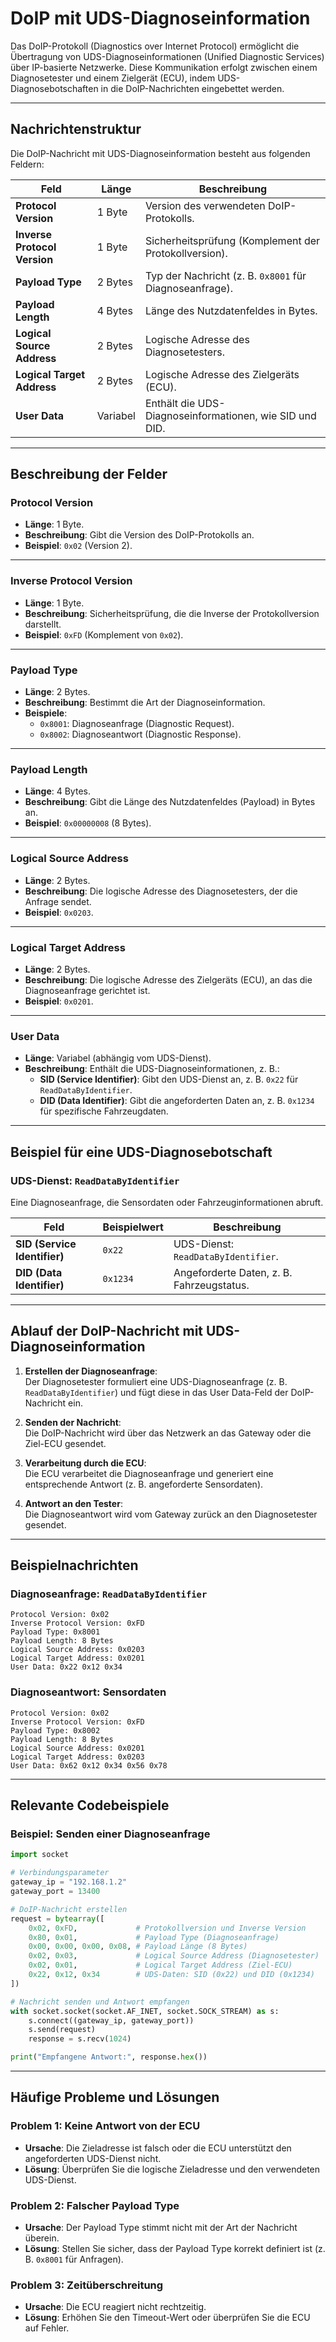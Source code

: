 # DoIP mit UDS-Diagnoseinformation

Das DoIP-Protokoll (Diagnostics over Internet Protocol) ermöglicht die Übertragung von UDS-Diagnoseinformationen (Unified Diagnostic Services) über IP-basierte Netzwerke. Diese Kommunikation erfolgt zwischen einem Diagnosetester und einem Zielgerät (ECU), indem UDS-Diagnosebotschaften in die DoIP-Nachrichten eingebettet werden.

---

## Nachrichtenstruktur

Die DoIP-Nachricht mit UDS-Diagnoseinformation besteht aus folgenden Feldern:

| Feld                       | Länge       | Beschreibung                                                  |
|----------------------------|-------------|--------------------------------------------------------------|
| **Protocol Version**       | 1 Byte      | Version des verwendeten DoIP-Protokolls.                     |
| **Inverse Protocol Version** | 1 Byte    | Sicherheitsprüfung (Komplement der Protokollversion).         |
| **Payload Type**           | 2 Bytes     | Typ der Nachricht (z. B. `0x8001` für Diagnoseanfrage).       |
| **Payload Length**         | 4 Bytes     | Länge des Nutzdatenfeldes in Bytes.                          |
| **Logical Source Address** | 2 Bytes     | Logische Adresse des Diagnosetesters.                        |
| **Logical Target Address** | 2 Bytes     | Logische Adresse des Zielgeräts (ECU).                       |
| **User Data**              | Variabel    | Enthält die UDS-Diagnoseinformationen, wie SID und DID.       |

---

## Beschreibung der Felder

### **Protocol Version**
- **Länge**: 1 Byte.  
- **Beschreibung**: Gibt die Version des DoIP-Protokolls an.  
- **Beispiel**: `0x02` (Version 2).

---

### **Inverse Protocol Version**
- **Länge**: 1 Byte.  
- **Beschreibung**: Sicherheitsprüfung, die die Inverse der Protokollversion darstellt.  
- **Beispiel**: `0xFD` (Komplement von `0x02`).

---

### **Payload Type**
- **Länge**: 2 Bytes.  
- **Beschreibung**: Bestimmt die Art der Diagnoseinformation.  
- **Beispiele**:
  - `0x8001`: Diagnoseanfrage (Diagnostic Request).  
  - `0x8002`: Diagnoseantwort (Diagnostic Response).

---

### **Payload Length**
- **Länge**: 4 Bytes.  
- **Beschreibung**: Gibt die Länge des Nutzdatenfeldes (Payload) in Bytes an.  
- **Beispiel**: `0x00000008` (8 Bytes).

---

### **Logical Source Address**
- **Länge**: 2 Bytes.  
- **Beschreibung**: Die logische Adresse des Diagnosetesters, der die Anfrage sendet.  
- **Beispiel**: `0x0203`.

---

### **Logical Target Address**
- **Länge**: 2 Bytes.  
- **Beschreibung**: Die logische Adresse des Zielgeräts (ECU), an das die Diagnoseanfrage gerichtet ist.  
- **Beispiel**: `0x0201`.

---

### **User Data**
- **Länge**: Variabel (abhängig vom UDS-Dienst).  
- **Beschreibung**: Enthält die UDS-Diagnoseinformationen, z. B.:
  - **SID (Service Identifier)**: Gibt den UDS-Dienst an, z. B. `0x22` für `ReadDataByIdentifier`.
  - **DID (Data Identifier)**: Gibt die angeforderten Daten an, z. B. `0x1234` für spezifische Fahrzeugdaten.

---

## Beispiel für eine UDS-Diagnosebotschaft

### UDS-Dienst: `ReadDataByIdentifier`
Eine Diagnoseanfrage, die Sensordaten oder Fahrzeuginformationen abruft.

| Feld                       | Beispielwert | Beschreibung                                |
|----------------------------|--------------|--------------------------------------------|
| **SID (Service Identifier)** | `0x22`       | UDS-Dienst: `ReadDataByIdentifier`.         |
| **DID (Data Identifier)**   | `0x1234`     | Angeforderte Daten, z. B. Fahrzeugstatus.   |

---

## Ablauf der DoIP-Nachricht mit UDS-Diagnoseinformation

1. **Erstellen der Diagnoseanfrage**:  
   Der Diagnosetester formuliert eine UDS-Diagnoseanfrage (z. B. `ReadDataByIdentifier`) und fügt diese in das User Data-Feld der DoIP-Nachricht ein.

2. **Senden der Nachricht**:  
   Die DoIP-Nachricht wird über das Netzwerk an das Gateway oder die Ziel-ECU gesendet.

3. **Verarbeitung durch die ECU**:  
   Die ECU verarbeitet die Diagnoseanfrage und generiert eine entsprechende Antwort (z. B. angeforderte Sensordaten).

4. **Antwort an den Tester**:  
   Die Diagnoseantwort wird vom Gateway zurück an den Diagnosetester gesendet.

---

## Beispielnachrichten

### Diagnoseanfrage: `ReadDataByIdentifier`
```plaintext
Protocol Version: 0x02
Inverse Protocol Version: 0xFD
Payload Type: 0x8001
Payload Length: 8 Bytes
Logical Source Address: 0x0203
Logical Target Address: 0x0201
User Data: 0x22 0x12 0x34
```

### Diagnoseantwort: Sensordaten
```plaintext
Protocol Version: 0x02
Inverse Protocol Version: 0xFD
Payload Type: 0x8002
Payload Length: 8 Bytes
Logical Source Address: 0x0201
Logical Target Address: 0x0203
User Data: 0x62 0x12 0x34 0x56 0x78
```

---

## Relevante Codebeispiele

### Beispiel: Senden einer Diagnoseanfrage
```python
import socket

# Verbindungsparameter
gateway_ip = "192.168.1.2"
gateway_port = 13400

# DoIP-Nachricht erstellen
request = bytearray([
    0x02, 0xFD,             # Protokollversion und Inverse Version
    0x80, 0x01,             # Payload Type (Diagnoseanfrage)
    0x00, 0x00, 0x00, 0x08, # Payload Länge (8 Bytes)
    0x02, 0x03,             # Logical Source Address (Diagnosetester)
    0x02, 0x01,             # Logical Target Address (Ziel-ECU)
    0x22, 0x12, 0x34        # UDS-Daten: SID (0x22) und DID (0x1234)
])

# Nachricht senden und Antwort empfangen
with socket.socket(socket.AF_INET, socket.SOCK_STREAM) as s:
    s.connect((gateway_ip, gateway_port))
    s.send(request)
    response = s.recv(1024)

print("Empfangene Antwort:", response.hex())
```

---

## Häufige Probleme und Lösungen

### Problem 1: Keine Antwort von der ECU
- **Ursache**: Die Zieladresse ist falsch oder die ECU unterstützt den angeforderten UDS-Dienst nicht.  
- **Lösung**: Überprüfen Sie die logische Zieladresse und den verwendeten UDS-Dienst.

### Problem 2: Falscher Payload Type
- **Ursache**: Der Payload Type stimmt nicht mit der Art der Nachricht überein.  
- **Lösung**: Stellen Sie sicher, dass der Payload Type korrekt definiert ist (z. B. `0x8001` für Anfragen).

### Problem 3: Zeitüberschreitung
- **Ursache**: Die ECU reagiert nicht rechtzeitig.  
- **Lösung**: Erhöhen Sie den Timeout-Wert oder überprüfen Sie die ECU auf Fehler.
